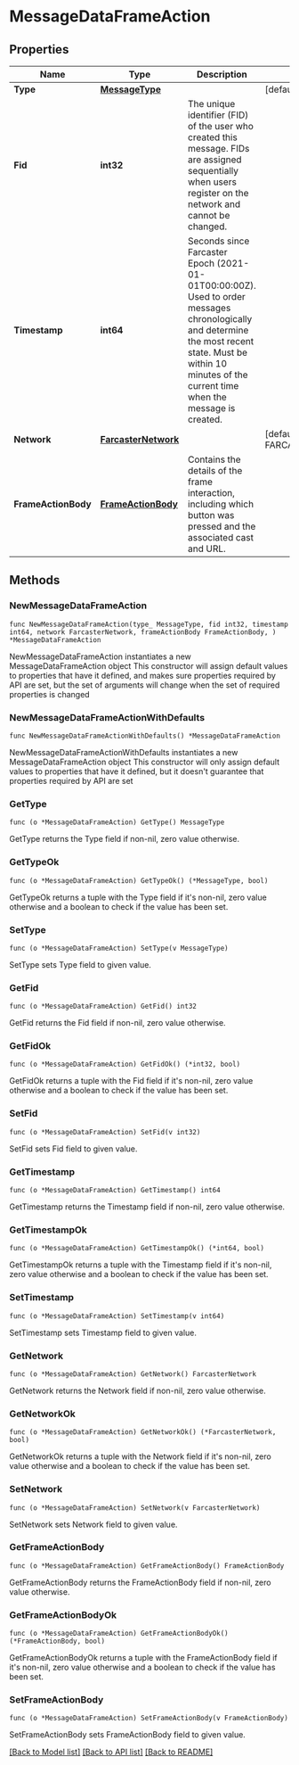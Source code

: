 # MessageDataFrameAction

## Properties

Name | Type | Description | Notes
------------ | ------------- | ------------- | -------------
**Type** | [**MessageType**](MessageType.md) |  | [default to MESSAGETYPE_MESSAGE_TYPE_CAST_ADD]
**Fid** | **int32** | The unique identifier (FID) of the user who created this message. FIDs are assigned sequentially when users register on the network and cannot be changed. | 
**Timestamp** | **int64** | Seconds since Farcaster Epoch (2021-01-01T00:00:00Z). Used to order messages chronologically and determine the most recent state. Must be within 10 minutes of the current time when the message is created. | 
**Network** | [**FarcasterNetwork**](FarcasterNetwork.md) |  | [default to FARCASTERNETWORK_FARCASTER_NETWORK_MAINNET]
**FrameActionBody** | [**FrameActionBody**](FrameActionBody.md) | Contains the details of the frame interaction, including which button was pressed and the associated cast and URL. | 

## Methods

### NewMessageDataFrameAction

`func NewMessageDataFrameAction(type_ MessageType, fid int32, timestamp int64, network FarcasterNetwork, frameActionBody FrameActionBody, ) *MessageDataFrameAction`

NewMessageDataFrameAction instantiates a new MessageDataFrameAction object
This constructor will assign default values to properties that have it defined,
and makes sure properties required by API are set, but the set of arguments
will change when the set of required properties is changed

### NewMessageDataFrameActionWithDefaults

`func NewMessageDataFrameActionWithDefaults() *MessageDataFrameAction`

NewMessageDataFrameActionWithDefaults instantiates a new MessageDataFrameAction object
This constructor will only assign default values to properties that have it defined,
but it doesn't guarantee that properties required by API are set

### GetType

`func (o *MessageDataFrameAction) GetType() MessageType`

GetType returns the Type field if non-nil, zero value otherwise.

### GetTypeOk

`func (o *MessageDataFrameAction) GetTypeOk() (*MessageType, bool)`

GetTypeOk returns a tuple with the Type field if it's non-nil, zero value otherwise
and a boolean to check if the value has been set.

### SetType

`func (o *MessageDataFrameAction) SetType(v MessageType)`

SetType sets Type field to given value.


### GetFid

`func (o *MessageDataFrameAction) GetFid() int32`

GetFid returns the Fid field if non-nil, zero value otherwise.

### GetFidOk

`func (o *MessageDataFrameAction) GetFidOk() (*int32, bool)`

GetFidOk returns a tuple with the Fid field if it's non-nil, zero value otherwise
and a boolean to check if the value has been set.

### SetFid

`func (o *MessageDataFrameAction) SetFid(v int32)`

SetFid sets Fid field to given value.


### GetTimestamp

`func (o *MessageDataFrameAction) GetTimestamp() int64`

GetTimestamp returns the Timestamp field if non-nil, zero value otherwise.

### GetTimestampOk

`func (o *MessageDataFrameAction) GetTimestampOk() (*int64, bool)`

GetTimestampOk returns a tuple with the Timestamp field if it's non-nil, zero value otherwise
and a boolean to check if the value has been set.

### SetTimestamp

`func (o *MessageDataFrameAction) SetTimestamp(v int64)`

SetTimestamp sets Timestamp field to given value.


### GetNetwork

`func (o *MessageDataFrameAction) GetNetwork() FarcasterNetwork`

GetNetwork returns the Network field if non-nil, zero value otherwise.

### GetNetworkOk

`func (o *MessageDataFrameAction) GetNetworkOk() (*FarcasterNetwork, bool)`

GetNetworkOk returns a tuple with the Network field if it's non-nil, zero value otherwise
and a boolean to check if the value has been set.

### SetNetwork

`func (o *MessageDataFrameAction) SetNetwork(v FarcasterNetwork)`

SetNetwork sets Network field to given value.


### GetFrameActionBody

`func (o *MessageDataFrameAction) GetFrameActionBody() FrameActionBody`

GetFrameActionBody returns the FrameActionBody field if non-nil, zero value otherwise.

### GetFrameActionBodyOk

`func (o *MessageDataFrameAction) GetFrameActionBodyOk() (*FrameActionBody, bool)`

GetFrameActionBodyOk returns a tuple with the FrameActionBody field if it's non-nil, zero value otherwise
and a boolean to check if the value has been set.

### SetFrameActionBody

`func (o *MessageDataFrameAction) SetFrameActionBody(v FrameActionBody)`

SetFrameActionBody sets FrameActionBody field to given value.



[[Back to Model list]](../README.md#documentation-for-models) [[Back to API list]](../README.md#documentation-for-api-endpoints) [[Back to README]](../README.md)


